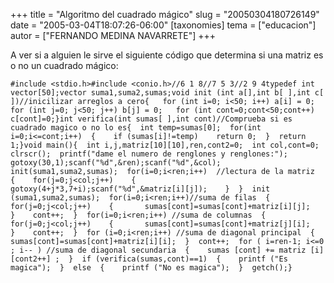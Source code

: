 +++
title = "Algoritmo del cuadrado mágico"
slug = "20050304180726149"
date = "2005-03-04T18:07:26-06:00"
[taxonomies]
tema = ["educacion"]
autor = ["FERNANDO MEDINA NAVARRETE"]
+++

A ver si a alguien le sirve el siguiente código que determina si una
matriz es o no un cuadrado mágico:

<!-- more -->
    #include <stdio.h>#include <conio.h>//6 1 8//7 5 3//2 9 4typedef int vector[50];vector suma1,suma2,sumas;void init (int a[],int b[ ],int c[ ])//inicilizar arreglos a cero{   for (int i=0; i<50; i++) a[i] = 0;   for (int j=0; j<50; j++) b[j] = 0;   for (int cont=0;cont<50;cont++) c[cont]=0;}int verifica(int sumas[ ],int cont)//Comprueba si es cuadrado magico o no lo es{  int temp=sumas[0];  for(int i=0;i<=cont;i++)  {    if (sumas[i]!=temp)    return 0;  }  return 1;}void main(){  int i,j,matriz[10][10],ren,cont2=0;  int col,cont=0;  clrscr();  printf("dame el numero de renglones y renglones:");  gotoxy(30,1);scanf("%d",&ren);scanf("%d",&col);  init(suma1,suma2,sumas);  for(i=0;i<ren;i++)  //lectura de la matriz  {    for(j=0;j<col;j++)    {      gotoxy(4+j*3,7+i);scanf("%d",&matriz[i][j]);    }  }  init (suma1,suma2,sumas);  for(i=0;i<ren;i++)//suma de filas  {    for(j=0;j<col;j++)    {       sumas[cont]=sumas[cont]+matriz[i][j];    }    cont++;  }  for(i=0;i<ren;i++) //suma de columnas  {    for(j=0;j<col;j++)    {       sumas[cont]=sumas[cont]+matriz[j][i];    }    cont++;  }  for (i=0;i<ren;i++) //suma de diagonal principal  {    sumas[cont]=sumas[cont]+matriz[i][i];  }  cont++;  for ( i=ren-1; i<=0 ; i-- ) //suma de diagonal secundaria  {    sumas [cont] += matriz [i][cont2++] ;  }  if (verifica(sumas,cont)==1)  {    printf ("Es magica");  }  else  {    printf ("No es magica");  }  getch();}

